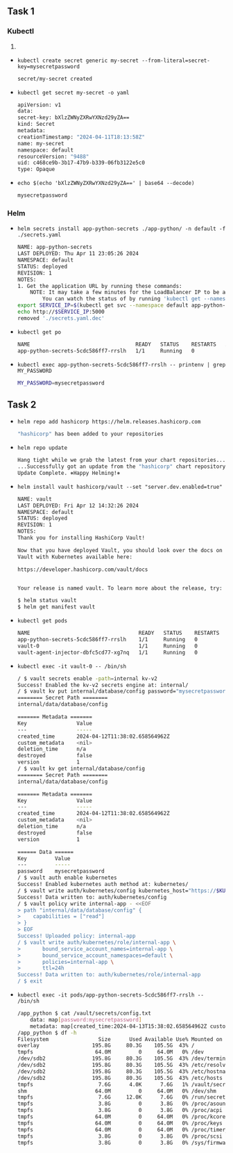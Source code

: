 ## Task 1

### Kubectl

1. 

* `kubectl create secret generic my-secret --from-literal=secret-key=mysecretpassword`
    ```bash
    secret/my-secret created
    ```

* `kubectl get secret my-secret -o yaml`
    ```bash
    apiVersion: v1
    data:
    secret-key: bXlzZWNyZXRwYXNzd29yZA==
    kind: Secret
    metadata:
    creationTimestamp: "2024-04-11T18:13:58Z"
    name: my-secret
    namespace: default
    resourceVersion: "9488"
    uid: c468ce9b-3b17-47b9-b339-06fb3122e5c0
    type: Opaque
    ```

* `echo $(echo 'bXlzZWNyZXRwYXNzd29yZA==' | base64 --decode)`
    ```bash
    mysecretpassword
    ```

### Helm

* `helm secrets install app-python-secrets ./app-python/ -n default -f ./secrets.yaml`
    ```bash
    NAME: app-python-secrets
    LAST DEPLOYED: Thu Apr 11 23:05:26 2024
    NAMESPACE: default
    STATUS: deployed
    REVISION: 1
    NOTES:
    1. Get the application URL by running these commands:
        NOTE: It may take a few minutes for the LoadBalancer IP to be available.
            You can watch the status of by running 'kubectl get --namespace default svc -w app-python-secrets'
    export SERVICE_IP=$(kubectl get svc --namespace default app-python-secrets --template "{{ range (index .status.loadBalancer.ingress 0) }}{{.}}{{ end }}")
    echo http://$SERVICE_IP:5000
    removed './secrets.yaml.dec'
    ```

* `kubectl get po`
    ```bash
    NAME                                  READY   STATUS    RESTARTS   AGE
    app-python-secrets-5cdc586ff7-rrslh   1/1     Running   0          112s
    ```

* `kubectl exec app-python-secrets-5cdc586ff7-rrslh -- printenv | grep MY_PASSWORD`
    ```bash
    MY_PASSWORD=mysecretpassword
    ```

## Task 2

* `helm repo add hashicorp https://helm.releases.hashicorp.com`
    ```bash
    "hashicorp" has been added to your repositories
    ```

* `helm repo update`
    ```bash
    Hang tight while we grab the latest from your chart repositories...
    ...Successfully got an update from the "hashicorp" chart repository
    Update Complete. ⎈Happy Helming!⎈
    ```

* `helm install vault hashicorp/vault --set "server.dev.enabled=true"`
    ```bash
    NAME: vault
    LAST DEPLOYED: Fri Apr 12 14:32:26 2024
    NAMESPACE: default
    STATUS: deployed
    REVISION: 1
    NOTES:
    Thank you for installing HashiCorp Vault!

    Now that you have deployed Vault, you should look over the docs on using
    Vault with Kubernetes available here:

    https://developer.hashicorp.com/vault/docs


    Your release is named vault. To learn more about the release, try:

    $ helm status vault
    $ helm get manifest vault
    ```

* `kubectl get pods`
    ```bash
    NAME                                   READY   STATUS    RESTARTS   AGE
    app-python-secrets-5cdc586ff7-rrslh    1/1     Running   0          15h
    vault-0                                1/1     Running   0          3m35s
    vault-agent-injector-dbfc5cd77-xg7nq   1/1     Running   0          3m35s
    ```

* `kubectl exec -it vault-0 -- /bin/sh`
    ```bash
    / $ vault secrets enable -path=internal kv-v2
    Success! Enabled the kv-v2 secrets engine at: internal/
    / $ vault kv put internal/database/config password="mysecretpassword"
    ======== Secret Path ========
    internal/data/database/config

    ======= Metadata =======
    Key                Value
    ---                -----
    created_time       2024-04-12T11:38:02.658564962Z
    custom_metadata    <nil>
    deletion_time      n/a
    destroyed          false
    version            1
    / $ vault kv get internal/database/config
    ======== Secret Path ========
    internal/data/database/config

    ======= Metadata =======
    Key                Value
    ---                -----
    created_time       2024-04-12T11:38:02.658564962Z
    custom_metadata    <nil>
    deletion_time      n/a
    destroyed          false
    version            1

    ====== Data ======
    Key         Value
    ---         -----
    password    mysecretpassword
    / $ vault auth enable kubernetes
    Success! Enabled kubernetes auth method at: kubernetes/
    / $ vault write auth/kubernetes/config kubernetes_host="https://$KUBERNETES_PORT_443_TCP_ADDR:443"
    Success! Data written to: auth/kubernetes/config
    / $ vault policy write internal-app - <<EOF
    > path "internal/data/database/config" {
    >    capabilities = ["read"]
    > }
    > EOF
    Success! Uploaded policy: internal-app
    / $ vault write auth/kubernetes/role/internal-app \
    >       bound_service_account_names=internal-app \
    >       bound_service_account_namespaces=default \
    >       policies=internal-app \
    >       ttl=24h
    Success! Data written to: auth/kubernetes/role/internal-app
    / $ exit
    ```

* `kubectl exec -it pods/app-python-secrets-5cdc586ff7-rrslh -- /bin/sh`
    ```bash
    /app_python $ cat /vault/secrets/config.txt
        data: map[password:mysecretpassword]
        metadata: map[created_time:2024-04-13T15:38:02.658564962Z custom_metadata:<nil> deletion_time: destroyed:false version:1]
    /app_python $ df -h
    Filesystem                Size      Used Available Use% Mounted on
    overlay                 195.8G     80.3G    105.5G  43% /
    tmpfs                    64.0M         0     64.0M   0% /dev
    /dev/sdb2               195.8G     80.3G    105.5G  43% /dev/termination-log
    /dev/sdb2               195.8G     80.3G    105.5G  43% /etc/resolv.conf
    /dev/sdb2               195.8G     80.3G    105.5G  43% /etc/hostname
    /dev/sdb2               195.8G     80.3G    105.5G  43% /etc/hosts
    tmpfs                     7.6G      4.0K      7.6G   1% /vault/secrets
    shm                      64.0M         0     64.0M   0% /dev/shm
    tmpfs                     7.6G     12.0K      7.6G   0% /run/secrets/kubernetes.io/serviceaccount
    tmpfs                     3.8G         0      3.8G   0% /proc/asound
    tmpfs                     3.8G         0      3.8G   0% /proc/acpi
    tmpfs                    64.0M         0     64.0M   0% /proc/kcore
    tmpfs                    64.0M         0     64.0M   0% /proc/keys
    tmpfs                    64.0M         0     64.0M   0% /proc/timer_list
    tmpfs                     3.8G         0      3.8G   0% /proc/scsi
    tmpfs                     3.8G         0      3.8G   0% /sys/firmware
    ```